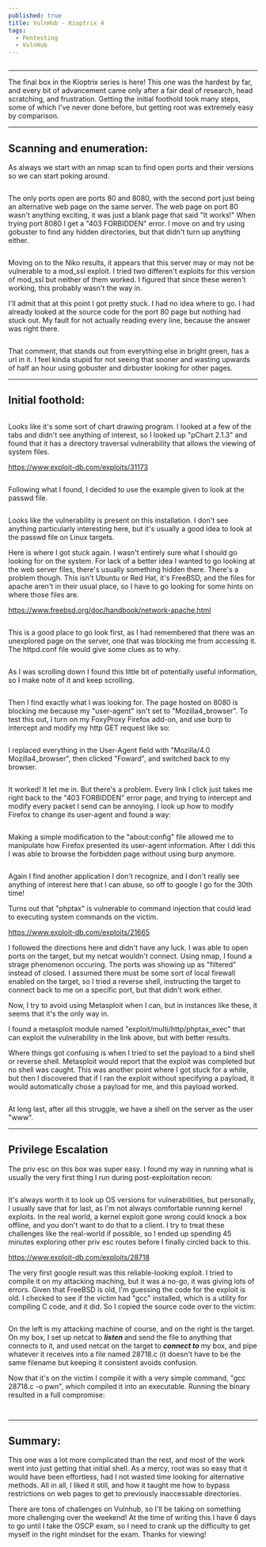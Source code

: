 ```yaml
---
published: true
title: VulnHub - Kioptrix 4
tags:
  - Pentesting
  - VulnHub
---
```

<p><img alt="" src="https://i.imgur.com/modEYtM.png" /></p>

<hr />
<p>The final box in the Kioptrix series is here! This one was the hardest by far, and every bit of advancement came only after a fair deal of research, head scratching, and frustration. Getting the initial foothold took many steps, some of which I&#39;ve never done before, but getting root was extremely easy by comparison.</p>

<hr />
<h2>Scanning and enumeration:</h2>

<p>As always we start with an nmap scan to find open ports and their versions so we can start poking around.</p>

<p><img alt="" src="https://i.imgur.com/yrIDLCn.png" /></p>

<p>The only ports open are ports 80 and 8080, with the second port just being an alternative web page on the same server. The web page on port 80 wasn&#39;t anything exciting, it was just a blank page that said &quot;It works!&quot; When trying port 8080 I get a &quot;403 FORBIDDEN&quot; error. I move on and try using gobuster to find any hidden directories, but that didn&#39;t turn up anything either.</p>

<p><img alt="" src="https://i.imgur.com/tVv0ECD.png" /></p>

<p>Moving on to the Niko results, it appears that this server may or may not be vulnerable to a mod_ssl exploit. I tried two differen&#39;t exploits for this version of mod_ssl but neither of them worked. I figured that since these weren&#39;t working, this probably wasn&#39;t the way in.</p>

<p>I&#39;ll admit that at this point I got pretty stuck. I had no idea where to go. I had already looked at the source code for the port 80 page but nothing had stuck out. My fault for not actually reading every line, because the answer was right there.</p>

<p><img alt="" src="https://i.imgur.com/RiKC1Y1.png" /></p>

<p>That comment, that stands out from everything else in bright green, has a url in it. I feel kinda stupid for not seeing that sooner and wasting upwards of half an hour using gobuster and dirbuster looking for other pages.</p>

<hr />
<h2>Initial foothold:</h2>

<p><img alt="" src="https://i.imgur.com/acAzONb.png" /></p>

<p>Looks like it&#39;s some sort of chart drawing program. I looked at a few of the tabs and didn&#39;t see anything of interest, so I looked up &quot;pChart 2.1.3&quot; and found that it has a directory traversal vulnerability that allows the viewing of system files.</p>

<p><a href="https://www.exploit-db.com/exploits/31173">https://www.exploit-db.com/exploits/31173</a></p>

<p><img alt="" src="https://i.imgur.com/1SnVyrS.png" /></p>

<p>Following what I found, I decided to use the example given to look at the passwd file.</p>

<p><img alt="" src="https://i.imgur.com/3AFqkzS.png" /></p>

<p>Looks like the vulnerability is present on this installation. I don&#39;t see anything particularly interesting here, but it&#39;s usually a good idea to look at the passwd file on Linux targets.</p>

<p>Here is where I got stuck again. I wasn&#39;t entirely sure what I should go looking for on the system. For lack of a better idea I wanted to go looking at the web server files, there&#39;s usually something hidden there. There&#39;s a problem though. This isn&#39;t Ubuntu or Red Hat, it&#39;s FreeBSD, and the files for apache aren&#39;t in their usual place, so I have to go looking for some hints on where those files are.</p>

<p><a href="https://www.freebsd.org/doc/handbook/network-apache.html">https://www.freebsd.org/doc/handbook/network-apache.html</a></p>

<p><img alt="" src="https://i.imgur.com/xp3vcTK.png" /></p>

<p>This is a good place to go look first, as I had remembered that there was an unexplored page on the server, one that was blocking me from accessing it. The httpd.conf file would give some clues as to why.</p>

<p><img alt="" src="https://i.imgur.com/GX3iJwp.png" /></p>

<p>As I was scrolling down I found this little bit of potentially useful information, so I make note of it and keep scrolling.</p>

<p><img alt="" src="https://i.imgur.com/dl4EUxB.png" /></p>

<p>Then I find exactly what I was looking for. The page hosted on 8080 is blocking me because my &quot;user-agent&quot; isn&#39;t set to &quot;Mozilla4_browser&quot;. To test this out, I turn on my FoxyProxy Firefox add-on, and use burp to intercept and modify my http GET request like so:</p>

<p><img alt="" src="https://i.imgur.com/FQZTcNg.png" /></p>

<p>I replaced everything in the User-Agent field with &quot;Mozilla/4.0 Mozilla4_browser&quot;, then clicked &quot;Foward&quot;, and switched back to my browser.</p>

<p><img alt="" src="https://i.imgur.com/DE1UhGv.png" /></p>

<p>It worked! It let me in. But there&#39;s a problem. Every link I click just takes me right back to the &quot;403 FORBIDDEN&quot; error page, and trying to intercept and modify every packet I send can be annoying. I look up how to modify Firefox to change its user-agent and found a way:</p>

<p><img alt="" src="https://i.imgur.com/I4vFwNE.png" /></p>

<p>Making a simple modification to the &quot;about:config&quot; file allowed me to manipulate how Firefox presented its user-agent information. After I ddi this I was able to browse the forbidden page without using burp anymore.</p>

<p><img alt="" src="https://i.imgur.com/I1peUjD.png" /></p>

<p>Again I find another application I don&#39;t recognize, and I don&#39;t really see anything of interest here that I can abuse, so off to google I go for the 30th time!</p>

<p>Turns out that &quot;phptax&quot; is vulnerable to command injection that could lead to executing system commands on the victim.</p>

<p><a href="https://www.exploit-db.com/exploits/21665">https://www.exploit-db.com/exploits/21665</a></p>

<p>I followed the directions here and didn&#39;t have any luck. I was able to open ports on the target, but my netcat wouldn&#39;t connect. Using nmap, I found a strage phenomenon occuring. The ports was showing up as &quot;filtered&quot; instead of closed. I assumed there must be some sort of local firewall enabled on the target, so I tried a reverse shell, instructing the target to connect back to me on a specific port, but that didn&#39;t work either.</p>

<p>Now, I try to avoid using Metasploit when I can, but in instances like these, it seems that it&#39;s the only way in.</p>

<p>I found a metasploit module named &quot;exploit/multi/http/phptax_exec&quot; that can exploit the vulnerability in the link above, but with better results.</p>

<p>Where things got confusing is when I tried to set the payload to a bind shell or reverse shell. Metasploit would report that the exploit was completed but no shell was caught. This was another point where I got stuck for a while, but then I discovered that if I ran the exploit without specifying a payload, it would automatically chose a payload for me, and this payload worked.</p>

<p><img alt="" src="https://i.imgur.com/hfE2Yig.png" /></p>

<p>At long last, after all this struggle, we have a shell on the server as the user &quot;www&quot;.</p>

<hr />
<h2>Privilege Escalation</h2>

<p>The priv esc on this box was super easy. I found my way in running what is usually the very first thing I run during post-exploitation recon:</p>

<p><img alt="" src="https://i.imgur.com/Z7KyU2r.png" /></p>

<p>It&#39;s always worth it to look up OS versions for vulnerabilities, but personally, I usually save that for last, as I&#39;m not always comfortable running kernel exploits. In the real world, a kernel exploit gone wrong could knock a box offline, and you don&#39;t want to do that to a client. I try to treat these challenges like the real-world if possible, so I ended up spending 45 minutes exploring other priv esc routes before I finally circled back to this.</p>

<p><a href="https://www.exploit-db.com/exploits/28718">https://www.exploit-db.com/exploits/28718</a></p>

<p>The very first google result was this reliable-looking exploit. I tried to compile it on my attacking maching, but it was a no-go, it was giving lots of errors. Given that FreeBSD is old, I&#39;m guessing the code for the exploit is old. I checked to see if the victim had &quot;gcc&quot; installed, which is a utility for compiling C code, and it did. So I copied the source code over to the victim:</p>

<p><img alt="" src="https://i.imgur.com/VFv4f9V.png" /></p>

<p>On the left is my attacking machine of course, and on the right is the target. On my box, I set up netcat to <strong><em>listen </em></strong>and send the file to anything that connects to it, and used netcat on the target to <strong><em>connect to </em></strong>my box, and pipe whatever it receives into a file named 28718.c (it doesn&#39;t have to be the same filename but keeping it consistent avoids confusion.</p>

<p>Now that it&#39;s on the victim I compile it with a very simple command, &quot;gcc 28718.c -o pwn&quot;, which compiled it into an executable. Running the binary resulted in a full compromise:</p>

<p><img alt="" src="https://i.imgur.com/84BsU5y.png" /></p>

<p><img alt="" src="https://i.imgur.com/PUf0NEP.png" /></p>

<hr />
<h2>Summary:</h2>

<p>This one was a lot more complicated than the rest, and most of the work went into just getting that initial shell. As a mercy, root was so easy that it would have been effortless, had I not wasted time looking for alternative methods. All in all, I liked it still, and how it taught me how to bypass restrictions on web pages to get to previously inaccessable directories.</p>

<p>There are tons of challenges on Vulnhub, so I&#39;ll be taking on something more challenging over the weekend! At the time of writing this I have 6 days to go until I take the OSCP exam, so I need to crank up the difficulty to get myself in the right mindset for the exam. Thanks for viewing!</p>